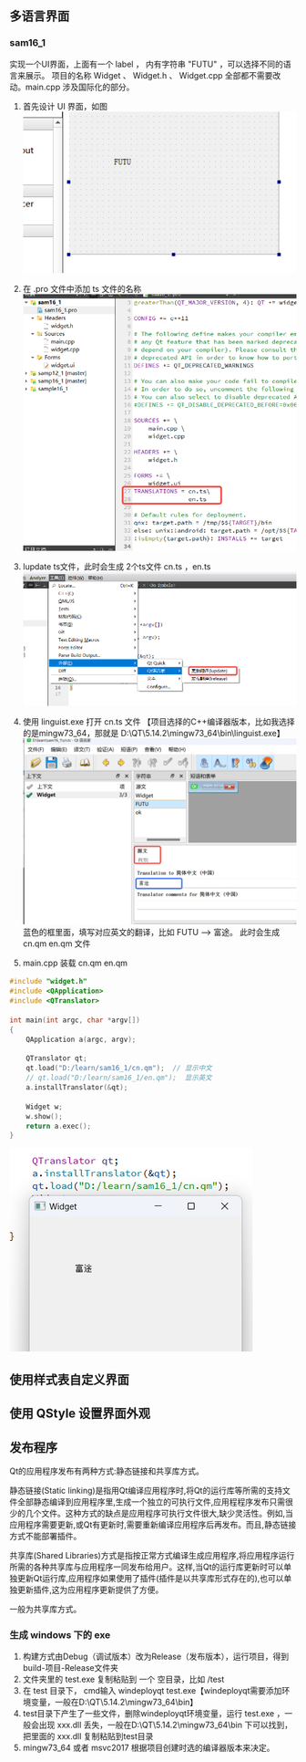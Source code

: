 ## 多语言界面
### sam16_1

实现一个UI界面，上面有一个 label ， 内有字符串 "FUTU" ，可以选择不同的语言来展示。
项目的名称 Widget 、 Widget.h 、 Widget.cpp 全部都不需要改动。main.cpp 涉及国际化的部分。

1. 首先设计 UI 界面，如图
![](sam16_1_1.png)

2. 在 .pro 文件中添加 ts 文件的名称
![](pro.png)

3. lupdate ts文件，此时会生成 2个ts文件  cn.ts ，en.ts 
![](lupdate.png)


4. 使用 linguist.exe 打开 cn.ts 文件 【项目选择的C++编译器版本，比如我选择的是mingw73_64，那就是 D:\QT\5.14.2\mingw73_64\bin\linguist.exe】
![](linguist.png)
蓝色的框里面，填写对应英文的翻译，比如 FUTU --> 富途。
此时会生成 cn.qm en.qm 文件

5. main.cpp 装载 cn.qm en.qm
```cpp
#include "widget.h"
#include <QApplication>
#include <QTranslator>

int main(int argc, char *argv[])
{
    QApplication a(argc, argv);

    QTranslator qt;
    qt.load("D:/learn/sam16_1/cn.qm");  // 显示中文
    // qt.load("D:/learn/sam16_1/en.qm");  显示英文
    a.installTranslator(&qt);

    Widget w;
    w.show();
    return a.exec();
}
```
![](FT.png)

## 使用样式表自定义界面
## 使用 QStyle 设置界面外观


## 发布程序
Qt的应用程序发布有两种方式:静态链接和共享库方式。

静态链接(Static linking)是指用Qt编译应用程序时,将Qt的运行库等所需的支持文件全部静态编译到应用程序里,生成一个独立的可执行文件,应用程程序发布只需很少的几个文件。这种方式的缺点是应用程序可执行文件很大,缺少灵活性。例如,当应用程序需要更新,或Qt有更新时,需要重新编译应用程序后再发布。而且,静态链接方式不能部署插件。

共享库(Shared Libraries)方式是指按正常方式编译生成应用程序,将应用程序运行所需的各种共享库与应用程序一同发布给用户。这样,当Qt的运行库更新时可以单独更新Qt运行库,应用程序如果使用了插件(插件是以共享库形式存在的),也可以单独更新插件,这为应用程序更新提供了方便。

一般为共享库方式。

### 生成 windows 下的 exe
1. 构建方式由Debug（调试版本）改为Release（发布版本），运行项目，得到 build-项目-Release文件夹
2. 文件夹里的 test.exe 复制粘贴到 一个 空目录，比如 /test
3. 在 test 目录下， cmd输入 windeployqt test.exe【windeployqt需要添加环境变量，一般在D:\QT\5.14.2\mingw73_64\bin】
4. test目录下产生了一些文件，删除windeployqt环境变量，运行 test.exe ，一般会出现 xxx.dll 丢失，一般在D:\QT\5.14.2\mingw73_64\bin 下可以找到，把里面的 xxx.dll 复制粘贴到test目录
5. mingw73_64 或者 msvc2017 根据项目创建时选的编译器版本来决定。